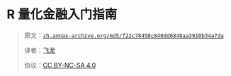 # R 量化金融入门指南

> 原文：[`zh.annas-archive.org/md5/f22c78458c840dd6848aa3910b34a7da`](https://zh.annas-archive.org/md5/f22c78458c840dd6848aa3910b34a7da)
> 
> 译者：[飞龙](https://github.com/wizardforcel)
> 
> 协议：[CC BY-NC-SA 4.0](http://creativecommons.org/licenses/by-nc-sa/4.0/)